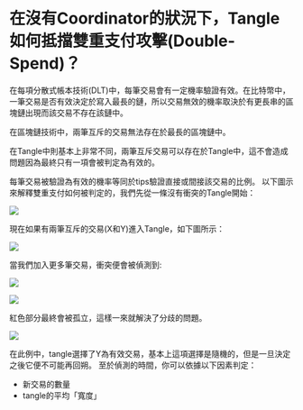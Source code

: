 # 在沒有Coordinator的狀況下，Tangle如何抵擋雙重支付攻擊(Double-Spend)？

在每項分散式帳本技術(DLT)中，每筆交易會有一定機率驗證有效。在比特幣中，一筆交易是否有效決定於寫入最長的鏈，所以交易無效的機率取決於有更長串的區塊鏈出現而該交易不存在該鏈中。

在區塊鏈技術中，兩筆互斥的交易無法存在於最長的區塊鏈中。

在Tangle中則基本上非常不同，兩筆互斥交易可以存在於Tangle中，這不會造成問題因為最終只有一項會被判定為有效的。

每筆交易被驗證為有效的機率等同於tips驗證直接或間接該交易的比例。
以下圖示來解釋雙重支付如何被判定的，我們先從一條沒有衝突的Tangle開始：

![](https://i.imgur.com/Wc6y6Sm.png)


現在如果有兩筆互斥的交易(X和Y)進入Tangle，如下圖所示：

![](https://i.imgur.com/6JDifVz.png)

當我們加入更多筆交易，衝突便會被偵測到:

![](https://i.imgur.com/fyfRO1n.png)

![](https://i.imgur.com/xVB6gTN.png)

紅色部分最終會被孤立，這樣一來就解決了分歧的問題。

![](https://i.imgur.com/ZbnLFRZ.png)

在此例中，tangle選擇了Y為有效交易，基本上這項選擇是隨機的，但是一旦決定之後它便不可能再回朔。
至於偵測的時間，你可以依據以下因素判定：
- 新交易的數量
- tangle的平均「寬度」

